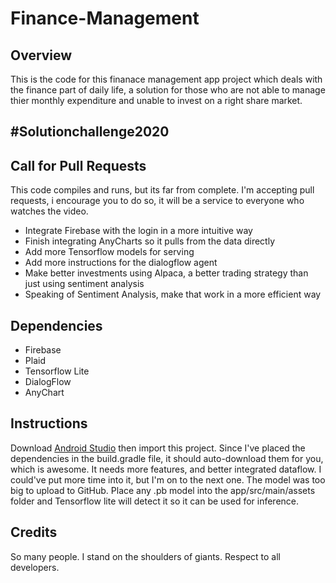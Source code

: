 # Finance-Management

## Overview

This is the code for this finanace management app project which deals with the finance part of daily life, a solution for those who are not able to manage thier monthly expenditure and unable to invest on a right share market. 

## #Solutionchallenge2020
## Call for Pull Requests

This code compiles and runs, but its far from complete. I'm accepting pull requests, i encourage you to do so, it will be a service to everyone who watches the video. 

- Integrate Firebase with the login in a more intuitive way
- Finish integrating AnyCharts so it pulls from the data directly
- Add more Tensorflow models for serving
- Add more instructions for the dialogflow agent
- Make better investments using Alpaca, a better trading strategy than just using sentiment analysis
- Speaking of Sentiment Analysis, make that work in a more efficient way

## Dependencies

- Firebase
- Plaid
- Tensorflow Lite
- DialogFlow
- AnyChart

## Instructions

Download [Android Studio](https://developer.android.com/studio) then import this project. Since I've placed the dependencies in the build.gradle file, it should auto-download them for you, which is awesome. It needs more features, and better integrated dataflow. I could've put more time into it, but I'm on to the next one. The model was too big to upload to GitHub. Place any .pb model into the app/src/main/assets folder and Tensorflow lite will detect it so it can be used for inference.

## Credits 

So many people. I stand on the shoulders of giants. Respect to all developers. 
